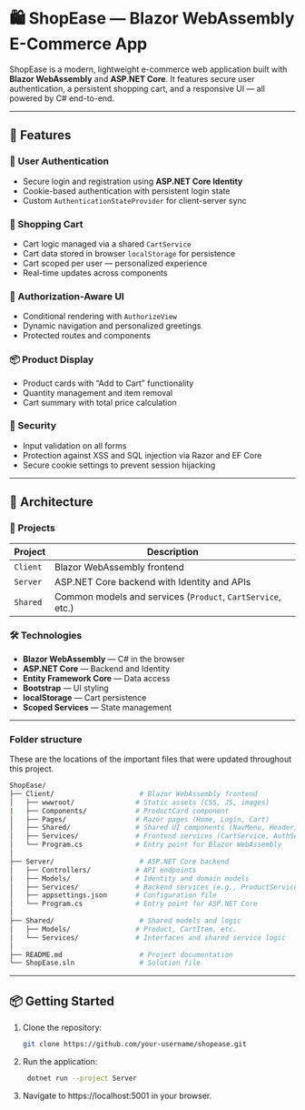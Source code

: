# 🛍️ ShopEase — Blazor WebAssembly E-Commerce App

ShopEase is a modern, lightweight e-commerce web application built with **Blazor WebAssembly** and **ASP.NET Core**. It features secure user authentication, a persistent shopping cart, and a responsive UI — all powered by C# end-to-end.

---

## 🚀 Features

### 👤 User Authentication
- Secure login and registration using **ASP.NET Core Identity**
- Cookie-based authentication with persistent login state
- Custom `AuthenticationStateProvider` for client-server sync

### 🛒 Shopping Cart
- Cart logic managed via a shared `CartService`
- Cart data stored in browser `localStorage` for persistence
- Cart scoped per user — personalized experience
- Real-time updates across components

### 🧠 Authorization-Aware UI
- Conditional rendering with `AuthorizeView`
- Dynamic navigation and personalized greetings
- Protected routes and components

### 📦 Product Display
- Product cards with “Add to Cart” functionality
- Quantity management and item removal
- Cart summary with total price calculation

### 🔐 Security
- Input validation on all forms
- Protection against XSS and SQL injection via Razor and EF Core
- Secure cookie settings to prevent session hijacking

---

## 🧱 Architecture

### 🧩 Projects

| Project        | Description                                      |
|----------------|--------------------------------------------------|
| `Client`       | Blazor WebAssembly frontend                      |
| `Server`       | ASP.NET Core backend with Identity and APIs      |
| `Shared`       | Common models and services (`Product`, `CartService`, etc.) |

### 🛠️ Technologies

- **Blazor WebAssembly** — C# in the browser
- **ASP.NET Core** — Backend and Identity
- **Entity Framework Core** — Data access
- **Bootstrap** — UI styling
- **localStorage** — Cart persistence
- **Scoped Services** — State management

---

### Folder structure

These are the locations of the important files that were updated throughout this project.

```bash
ShopEase/
├── Client/                     # Blazor WebAssembly frontend
│   ├── wwwroot/               # Static assets (CSS, JS, images)
|   ├── Components/            # ProductCard component
│   ├── Pages/                 # Razor pages (Home, Login, Cart)
│   ├── Shared/                # Shared UI components (NavMenu, Header)
│   ├── Services/              # Frontend services (CartService, AuthService)
│   └── Program.cs             # Entry point for Blazor WebAssembly
│
├── Server/                     # ASP.NET Core backend
│   ├── Controllers/           # API endpoints
│   ├── Models/                # Identity and domain models
│   ├── Services/              # Backend services (e.g., ProductService)
│   ├── appsettings.json       # Configuration file
│   └── Program.cs             # Entry point for ASP.NET Core
│
├── Shared/                     # Shared models and logic
│   ├── Models/                # Product, CartItem, etc.
│   └── Services/              # Interfaces and shared service logic
│
├── README.md                   # Project documentation
└── ShopEase.sln                # Solution file
```

---

## 📦 Getting Started

1. Clone the repository:
   ```bash
   git clone https://github.com/your-username/shopease.git
   ```

2. Run the application:
    ```bash
     dotnet run --project Server 
     ```

3. Navigate to https://localhost:5001 in your browser.
